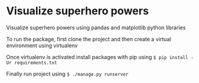 # Visualize superhero powers 

Visualize superhero powers using pandas and matplotlib python libraries

To run the package, first clone the project and then create a virtual environment using virtualenv

Once virtualenv is activated install packages with pip using `$ pip install -Ur requirements.txt`

Finally run project using `$ ./manage.py runserver`

